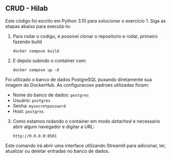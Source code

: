 ## CRUD - Hilab

Este código foi escrito em Python 3.10 para solucionar o exercício 1. Siga as etapas abaixo para executá-lo:

1. Para rodar o codigo, e possivel clonar o repositorio e rodar, primeiro fazendo build
    ```
    docker compose build
    ```

2. E depois subindo o container com:
    ```
    docker compose up -d
    ```


Foi utilizado o banco de dados PostgreSQL puxando diretamente sua imagem do DockerHub. As configuracoes padroes utilizadas foram:

- Nome do banco de dados: `postgres`
- Usuário: `postgres`
- Senha: `mysecretpassword`
- Host: `postgres`


3. Como estamos rodando o container em modo _detached_ e necessario abrir algum navegador e digitar a URL:

    ```    
    http://0.0.0.0:8501
    ```

Este comando irá abrir uma interface utilizando Streamlit para adicionar, ler, atualizar ou deletar entradas no banco de dados.
